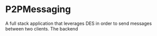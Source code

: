 # P2PMessaging

A full stack application that leverages DES in order to send messages between two clients. The backend

